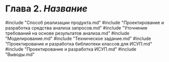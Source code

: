 # Глава 2. *Название*

#include "Способ реализации продукта.md"
#include "Проектирование и разработка средства анализа запросов.md"
#include "Уточнение требований на основе результатов анализа.md"
#include "Моделирование.md"
#include "Техническое задание.md"
#include "Проектирование и разработка библиотеки классов для ИСУП.md"
#include "Проектирование и разработка ИСУП.md"
#include "Выводы.md"

